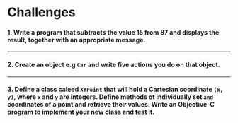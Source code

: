 # Challenges 

#### 1. Write a program that subtracts the value 15 from 87 and displays the result, together with an appropriate message. 

***

#### 2. Create an object e.g `Car` and write five actions you do on that object. 

***

#### 3. Define a class caleed `XYPoint` that will hold a Cartesian coordinate `(x, y)`, where `x` and `y` are integers. Define methods ot individually set `` and `` coordinates of a point and retrieve their values. Write an Objective-C program to implement your new class and test it. 

